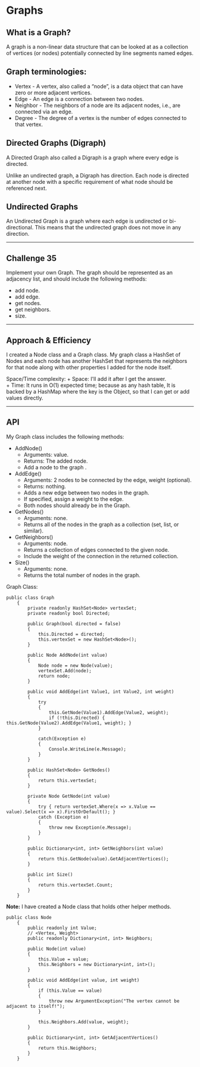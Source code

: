 # Graphs
## What is a Graph?
A graph is a non-linear data structure that can be looked at as a collection of vertices (or nodes) potentially connected by line segments named edges.


## Graph terminologies:
+ Vertex - A vertex, also called a “node”, is a data object that can have zero or more adjacent vertices.
+ Edge - An edge is a connection between two nodes.
+ Neighbor - The neighbors of a node are its adjacent nodes, i.e., are connected via an edge.
+ Degree - The degree of a vertex is the number of edges connected to that vertex.


## Directed Graphs (Digraph)
A Directed Graph also called a Digraph is a graph where every edge is directed.

Unlike an undirected graph, a Digraph has direction. Each node is directed at another node with a specific requirement of what node should be referenced next.


## Undirected Graphs
An Undirected Graph is a graph where each edge is undirected or bi-directional. This means that the undirected graph does not move in any direction.

---

## Challenge 35
Implement your own Graph. The graph should be represented as an adjacency list, and should include the following methods:

+ add node.
+ add edge.
+ get nodes.
+ get neighbors.
+ size.

---

## Approach & Efficiency

I created a Node class and a Graph class. My graph class a HashSet of Nodes and each node has another HashSet that represents the neighbors for that node along with other properties I added for the node itself. 

Space/Time complexity:
	+ Space: I'll add it after I get the answer.  
	+ Time: It runs in O(1) expected time; because as any hash table, It is backed by a HashMap where the key is the Object, so that I can get or add values directly.

---

## API
My Graph class includes the following methods:

+ AddNode()
	+ Arguments: value.
	+ Returns: The added node.
	+ Add a node to the graph .
+ AddEdge()
	+ Arguments: 2 nodes to be connected by the edge, weight (optional).
	+ Returns: nothing.
	+ Adds a new edge between two nodes in the graph.
	+ If specified, assign a weight to the edge.
	+ Both nodes should already be in the Graph.
+ GetNodes()
	+ Arguments: none.
	+ Returns all of the nodes in the graph as a collection (set, list, or similar).
+ GetNeighbors()
	+ Arguments: node.
	+ Returns a collection of edges connected to the given node.
	+ Include the weight of the connection in the returned collection.
+ Size()
	+ Arguments: none.
	+ Returns the total number of nodes in the graph.
	
Graph Class:
```
public class Graph
    {
        private readonly HashSet<Node> vertexSet;
        private readonly bool Directed;

        public Graph(bool directed = false)
        {
            this.Directed = directed;
            this.vertexSet = new HashSet<Node>();
        }

        public Node AddNode(int value)
        {
            Node node = new Node(value);
            vertexSet.Add(node);
            return node;
        }

        public void AddEdge(int Value1, int Value2, int weight)
        {
            try
            {
                this.GetNode(Value1).AddEdge(Value2, weight);
                if (!this.Directed) { this.GetNode(Value2).AddEdge(Value1, weight); }
            }
            
            catch(Exception e)
            {
                Console.WriteLine(e.Message);
            }
        }

        public HashSet<Node> GetNodes()
        {
            return this.vertexSet;
        }

        private Node GetNode(int value)
        {
            try { return vertexSet.Where(x => x.Value == value).Select(x => x).FirstOrDefault(); }
            catch (Exception e)
            {
                throw new Exception(e.Message);
            }
        }

        public Dictionary<int, int> GetNeighbors(int value)
        {
            return this.GetNode(value).GetAdjacentVertices();
        }

        public int Size()
        {
            return this.vertexSet.Count;
        }
    }
```


**Note:** I have created a Node class that holds other helper methods.

```
public class Node
    {
        public readonly int Value;
        // <Vertex, Weight>
        public readonly Dictionary<int, int> Neighbors;

        public Node(int value)
        {
            this.Value = value;
            this.Neighbors = new Dictionary<int, int>();
        }

        public void AddEdge(int value, int weight)
        {
            if (this.Value == value)
            {
                throw new ArgumentException("The vertex cannot be adjacent to itself!");
            }

            this.Neighbors.Add(value, weight);
        }

        public Dictionary<int, int> GetAdjacentVertices()
        {
            return this.Neighbors;
        }
    }
```